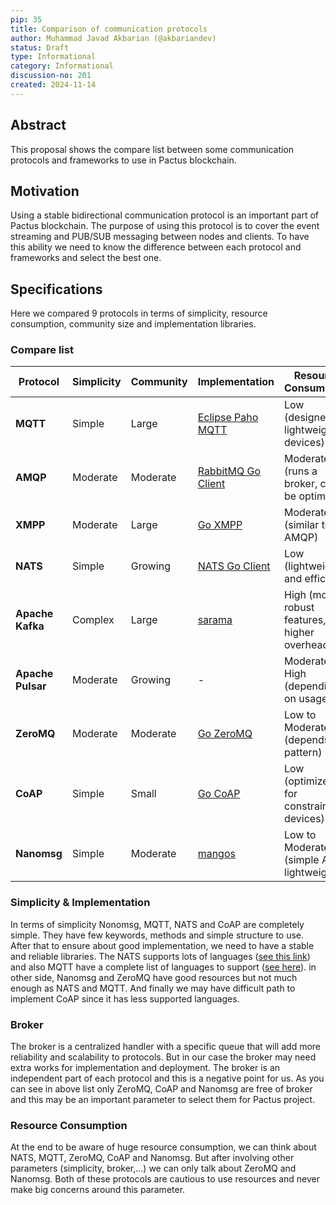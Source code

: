 ```yaml
---
pip: 35
title: Comparison of communication protocols
author: Muhammad Javad Akbarian (@akbariandev)
status: Draft
type: Informational
category: Informational
discussion-no: 201
created: 2024-11-14
---
```


## Abstract

This proposal shows the compare list between some communication protocols and frameworks to use in Pactus blockchain.

## Motivation

Using a stable bidirectional communication protocol is an important part of Pactus blockchain.
The purpose of using this protocol is to cover the event streaming and PUB/SUB messaging between nodes and clients.
To have this ability we need to know the difference between each protocol and frameworks and select the best one.

## Specifications

Here we compared 9 protocols in terms of simplicity, resource consumption, community size and implementation libraries.

### Compare list

| Protocol                   | Simplicity        | Community | Implementation                                                   | Resource Consumption          | Using Broker |
|----------------------------|------------------|-------------------------|------------------------------------------------------------------|-------------------------------|--------------|
| **MQTT**                   | Simple           | Large                   | [Eclipse Paho MQTT](https://github.com/eclipse/paho.mqtt.golang) | Low (designed for lightweight devices) | YES          |
| **AMQP**                   | Moderate         | Moderate                | [RabbitMQ Go Client](https://github.com/streadway/amqp)          | Moderate (runs a broker, can be optimized) | YES          |
| **XMPP**                   | Moderate         | Large                   | [Go XMPP](https://mellium.im)                                    | Moderate (similar to AMQP)   | YES          |
| **NATS**                   | Simple           | Growing                 | [NATS Go Client](https://github.com/nats-io/nats.go)             | Low (lightweight and efficient) | YES          |
| **Apache Kafka**           | Complex          | Large                   | [sarama](https://github.com/Shopify/sarama)                      | High (more robust features, higher overhead) | YES          |
| **Apache Pulsar**          | Moderate         | Growing                 | -                                                                | Moderate to High (depending on usage) | YES          |
| **ZeroMQ**                 | Moderate         | Moderate                | [Go ZeroMQ](https://github.com/pebbe/zmq4)                       | Low to Moderate (depends on pattern) | NO           |
| **CoAP**                   | Simple           | Small                   | [Go CoAP](https://github.com/go-ocf/go-coap)                     | Low (optimized for constrained devices) | NO           |
| **Nanomsg**                | Simple           | Moderate       | [mangos](https://github.com/nanomsg/mangos)                      | Low to Moderate (simple API, lightweight) | NO           |

### Simplicity & Implementation

In terms of simplicity Nonomsg, MQTT, NATS and CoAP are completely simple. They have few keywords, methods and
simple structure to use.
After that to ensure about good implementation, we need to have a stable and reliable libraries.
The NATS supports lots of languages ([see this link](https://nats.io/download/)) and also MQTT have a complete list of
languages to support ([see here](https://mqtt.org/software/)). in other side, Nanomsg and ZeroMQ have good resources
but not much enough as NATS and MQTT.
And finally we may have difficult path to implement CoAP since it has less supported languages.

### Broker

The broker is a centralized handler with a specific queue that will add more reliability and scalability to protocols.
But in our case the broker may need extra works for implementation and deployment.
The broker is an independent part of each protocol and this is a negative point for us.
As you can see in above list only ZeroMQ, CoAP and Nanomsg are free of broker and this may be an important parameter
to select them for Pactus project.

### Resource Consumption

At the end to be aware of huge resource consumption, we can think about NATS, MQTT, ZeroMQ, CoAP and Nanomsg. But after
involving other parameters (simplicity, broker,...) we can only talk about ZeroMQ and Nanomsg. Both of these protocols
are cautious to use resources and never make big concerns around this parameter.
